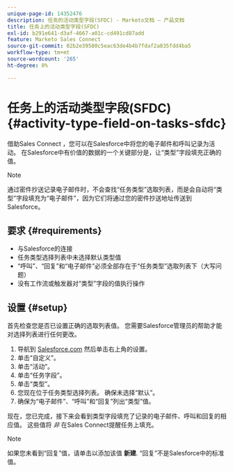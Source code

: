 ```yaml
---
unique-page-id: 14352476
description: 任务的活动类型字段(SFDC) - Marketo文档 — 产品文档
title: 任务上的活动类型字段(SFDC)
exl-id: b291e641-d3af-4667-a01c-cd491cd87add
feature: Marketo Sales Connect
source-git-commit: 02b2e39580c5eac63de4b4b7fdaf2a835fdd4ba5
workflow-type: tm+mt
source-wordcount: '265'
ht-degree: 0%

---
```


# 任务上的活动类型字段(SFDC) {#activity-type-field-on-tasks-sfdc}

借助Sales Connect ，您可以在Salesforce中将您的电子邮件和呼叫记录为活动。 在Salesforce中有价值的数据的一个关键部分是，让“类型”字段填充正确的值。

>[!NOTE]
>
>通过密件抄送记录电子邮件时，不会查找“任务类型”选取列表，而是会自动将“类型”字段填充为“电子邮件”，因为它们将通过您的密件抄送地址传送到Salesforce。

## 要求 {#requirements}

* 与Salesforce的连接
* 任务类型选择列表中未选择默认类型值
* “呼叫”、“回复”和“电子邮件”必须全部存在于“任务类型”选取列表下（大写问题）
* 没有工作流或触发器对“类型”字段的值执行操作

## 设置 {#setup}

首先检查您是否已设置正确的选取列表值。 您需要Salesforce管理员的帮助才能对选择列表进行任何更改。

1. 导航到 [Salesforce.com](https://salesforce.com) 然后单击右上角的设置。
1. 单击“自定义”。
1. 单击“活动”。
1. 单击“任务字段”。
1. 单击“类型”。
1. 您现在位于任务类型选择列表。 确保未选择“默认”。
1. 确保为“电子邮件”、“呼叫”和“回复”列出“类型”值。

现在，您已完成，接下来会看到类型字段填充了记录的电子邮件、呼叫和回复的相应值。 这些值将 _非_ 在Sales Connect提醒任务上填充。

>[!NOTE]
>
>如果您未看到“回复”值，请单击以添加该值 **新建**. “回复”不是Salesforce中的标准值。
